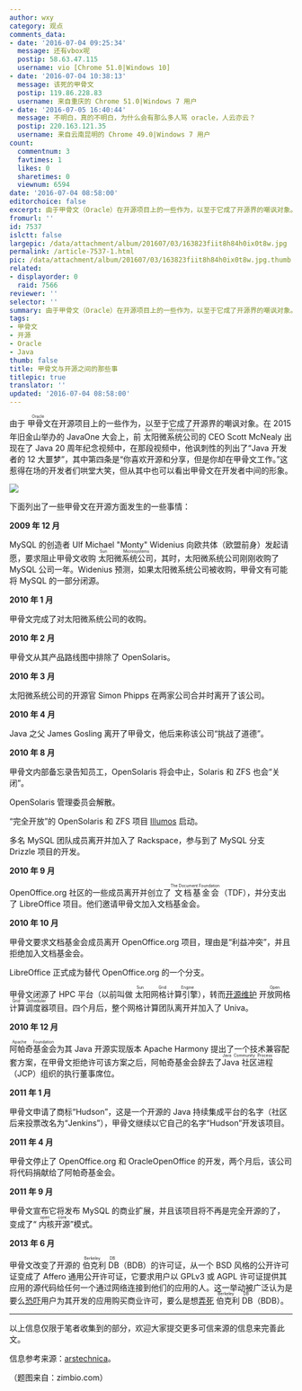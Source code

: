 ```yaml
---
author: wxy
category: 观点
comments_data:
- date: '2016-07-04 09:25:34'
  message: 还有vbox呢
  postip: 58.63.47.115
  username: vio [Chrome 51.0|Windows 10]
- date: '2016-07-04 10:38:13'
  message: 该死的甲骨文
  postip: 119.86.228.83
  username: 来自重庆的 Chrome 51.0|Windows 7 用户
- date: '2016-07-05 16:40:44'
  message: 不明白，真的不明白，为什么会有那么多人骂 oracle，人云亦云？
  postip: 220.163.121.35
  username: 来自云南昆明的 Chrome 49.0|Windows 7 用户
count:
  commentnum: 3
  favtimes: 1
  likes: 0
  sharetimes: 0
  viewnum: 6594
date: '2016-07-04 08:58:00'
editorchoice: false
excerpt: 由于甲骨文（Oracle）在开源项目上的一些作为，以至于它成了开源界的嘲讽对象。
fromurl: ''
id: 7537
islctt: false
largepic: /data/attachment/album/201607/03/163823fiit8h84h0ix0t8w.jpg
permalink: /article-7537-1.html
pic: /data/attachment/album/201607/03/163823fiit8h84h0ix0t8w.jpg.thumb.jpg
related:
- displayorder: 0
  raid: 7566
reviewer: ''
selector: ''
summary: 由于甲骨文（Oracle）在开源项目上的一些作为，以至于它成了开源界的嘲讽对象。
tags:
- 甲骨文
- 开源
- Oracle
- Java
thumb: false
title: 甲骨文与开源之间的那些事
titlepic: true
translator: ''
updated: '2016-07-04 08:58:00'
---
```


由于<ruby> 甲骨文 <rp>  （ </rp> <rt>  Oracle </rt> <rp>  ） </rp></ruby>在开源项目上的一些作为，以至于它成了开源界的嘲讽对象。在 2015 年旧金山举办的 JavaOne 大会上，前<ruby> 太阳微系统公司 <rp>  （ </rp> <rt>  Sun Microsystems </rt> <rp>  ） </rp></ruby>的 CEO Scott McNealy 出现在了 Java 20 周年纪念视频中，在那段视频中，他讽刺性的列出了“Java 开发者的 12 大噩梦”，其中第四条是“你喜欢开源和分享，但是你却在甲骨文工作。”这惹得在场的开发者们哄堂大笑，但从其中也可以看出甲骨文在开发者中间的形象。


![](/data/attachment/album/201607/03/163823fiit8h84h0ix0t8w.jpg)


下面列出了一些甲骨文在开源方面发生的一些事情：


**2009 年 12 月**


MySQL 的创造者 Ulf Michael "Monty" Widenius 向欧共体（欧盟前身）发起请愿，要求阻止甲骨文收购<ruby> 太阳微系统公司 <rp>  （ </rp> <rt>  Sun Microsystems </rt> <rp>  ） </rp></ruby>，其时，太阳微系统公司刚刚收购了 MySQL 公司一年。Widenius 预测，如果太阳微系统公司被收购，甲骨文有可能将 MySQL 的一部分闭源。


**2010 年 1 月**


甲骨文完成了对太阳微系统公司的收购。


**2010 年 2 月**


甲骨文从其产品路线图中排除了 OpenSolaris。


**2010 年 3 月**


太阳微系统公司的开源官 Simon Phipps 在两家公司合并时离开了该公司。


**2010 年 4 月**


Java 之父 James Gosling 离开了甲骨文，他后来称该公司“挑战了道德”。


**2010 年 8 月**


甲骨文内部备忘录告知员工，OpenSolaris 将会中止，Solaris 和 ZFS 也会“关闭”。


OpenSolaris 管理委员会解散。


“完全开放”的 OpenSolaris 和 ZFS 项目 [Illumos](http://wiki.illumos.org/display/illumos/illumos+Home) 启动。


多名 MySQL 团队成员离开并加入了 Rackspace，参与到了 MySQL 分支 Drizzle 项目的开发。


**2010 年 9 月**


OpenOffice.org 社区的一些成员离开并创立了<ruby> 文档基金会 <rp>  （ </rp> <rt>  The Document Foundation </rt> <rp>  ） </rp></ruby>（TDF），并分支出了 LibreOffice 项目。他们邀请甲骨文加入文档基金会。


**2010 年 10 月**


甲骨文要求文档基金会成员离开 OpenOffice.org 项目，理由是“利益冲突”，并且拒绝加入文档基金会。


LibreOffice 正式成为替代 OpenOffice.org 的一个分支。


甲骨文闭源了 HPC 平台（以前叫做<ruby> 太阳网格计算引擎 <rp>  （ </rp> <rt>  Sun Grid Engine </rt> <rp>  ） </rp></ruby>），转而[开源维护](https://blogs.oracle.com/templedf/entry/oracle_grid_engine_changes_for) <ruby> 开放网格计算调度器 <rp>  （ </rp> <rt>  Open Grid Scheduler </rt> <rp>  ） </rp></ruby>项目。四个月后，整个网格计算团队离开并加入了 Univa。


**2010 年 12 月**


<ruby> 阿帕奇基金会 <rp>  （ </rp> <rt>  Apache Foundation </rt> <rp>  ） </rp></ruby>为其 Java 开源实现版本 Apache Harmony 提出了一个技术兼容配套方案，在甲骨文拒绝许可该方案之后，阿帕奇基金会辞去了 <ruby> Java 社区进程 <rp>  （ </rp> <rt>  Java Community Process </rt> <rp>  ） </rp></ruby>（JCP）组织的执行董事席位。


**2011 年 1 月**


甲骨文申请了商标“Hudson”，这是一个开源的 Java 持续集成平台的名字（社区后来投票改名为“Jenkins”），甲骨文继续以它自己的名字“Hudson”开发该项目。


**2011 年 4 月**


甲骨文停止了 OpenOffice.org 和 OracleOpenOffice 的开发，两个月后，该公司将代码捐献给了阿帕奇基金会。


**2011 年 9 月**


甲骨文宣布它将发布 MySQL 的商业扩展，并且该项目将不再是完全开源的了，变成了“<ruby> 内核开源 <rp>  （ </rp> <rt>  open core </rt> <rp>  ） </rp></ruby>”模式。


**2013 年 6 月**


甲骨文改变了开源的<ruby> 伯克利 DB <rp>  （ </rp> <rt>  Berkeley DB </rt> <rp>  ） </rp></ruby>（BDB）的许可证，从一个 BSD 风格的公开许可证变成了 Affero 通用公开许可证，它要求用户以 GPLv3 或 AGPL 许可证提供其应用的源代码给任何一个通过网络连接到他们的应用的人。这一举动被广泛认为是要么[恐吓](http://www.infoworld.com/article/2611450/open-source-software/oracle-switches-berkeley-db-license.html)用户为其开发的应用购买商业许可，要么是想[弄死](http://article.gmane.org/gmane.linux.debian.devel.legal/35034)<ruby> 伯克利 DB <rt>  Berkeley DB </rt></ruby>（BDB）。




---


 


以上信息仅限于笔者收集到的部分，欢迎大家提交更多可信来源的信息来完善此文。


信息参考来源：[arstechnica](http://arstechnica.com/information-technology/2016/07/how-oracles-business-as-usual-is-threatening-to-kill-java/)。


（题图来自：zimbio.com）